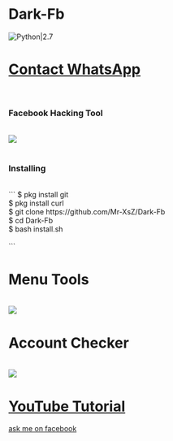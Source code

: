 # Dark-Fb
![Python|2.7](https://img.shields.io/badge/Python-2.7-blue.svg)
<br><h1><a href="https://wa.me/6282211661007?text=Saya%20Mao%20Beli%20Linse%20Dark%20Fb%20Harga%2010k">Contact WhatsApp </a></h1><br><h3> Facebook  Hacking Tool</h3><br>
<img src="https://github.com/wareares/ss/blob/master/Screenshot_20191017-001230_Termux.jpg"/>
<br><br>
<h3>Installing</h3><br>
```
$ pkg install git<br>
$ pkg install curl<br>
$ git clone https://github.com/Mr-XsZ/Dark-Fb<br>
$ cd Dark-Fb<br>
$ bash install.sh<br><br>
```
<h1>Menu Tools</h1><br>
<img src="https://github.com/wareares/ss/blob/master/Screenshot_20191022-093414_Termux-picsay.jpg"/>
<br><h1>Account Checker</h1><br>
<img src="https://github.com/Mr-XsZ/Dark-Fb/blob/master/Raw/Screenshot.png"/>
<h1><a href ="https://www.youtube.com/channel/UCLU9H65QrIC6u2UetU6476w">YouTube Tutorial</a></h1>
<a href ="https://mbasic.facebook.com/2angga315">ask me on facebook</a>
 
